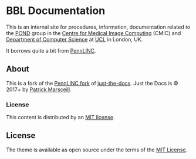 # BBL Documentation

This is an internal site for procedures, information, documentation related to the [POND](http://pond.cs.ucl.ac.uk) group in the [Centre for Medical Image Computing](https://www.ucl.ac.uk/medical-image-computing) (CMIC) and [Department of Computer Science](https://www.ucl.ac.uk/computer-science) at [UCL](https://www.ucl.ac.uk) in London, UK.

It borrows quite a bit from [PennLINC](https://PennLINC.github.io).

## About

This is a fork of the [PennLINC fork](https://github.com/PennLINC/PennLINC.github.io) of [just-the-docs](https://github.com/just-the-docs/just-the-docs).
Just the Docs is &copy; 2017+ by [Patrick Marsceill](http://patrickmarsceill.com).

### License

This content is distributed by an [MIT license](https://github.com/noxtoby/noxtoby.github.io/tree/master/LICENSE.txt).

## License

The theme is available as open source under the terms of the [MIT License](http://opensource.org/licenses/MIT).

